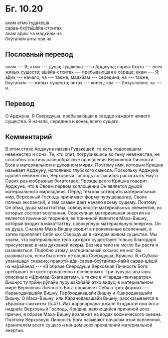 # Бг. 10.20
ахам а̄тма̄ гуд̣а̄кеш́а<br/>
сарва-бхӯта̄ш́айа-стхитах̣<br/>
ахам а̄диш́ ча мадхйам̇ ча<br/>
бхӯта̄на̄м анта эва ча
## Пословный перевод

ахам --- Я; а̄тма̄ --- душа; гуд̣а̄кеш́а --- о Арджуна; сарва-бхӯта --- всех
живых существ; а̄ш́айа-стхитах̣ --- пребывающая в сердце; ахам --- Я; а̄дих̣
--- начало; ча --- также; мадхйам --- середина; ча --- также; бхӯта̄на̄м
--- живых существ; антах̣ --- конец; эва --- безусловно; ча --- и.

## Перевод

О Арджуна, Я Сверхдуша, пребывающая в сердце каждого живого существа. Я
начало, середина и конец всего сущего.

## Комментарий

В этом стихе Арджуна назван Гудакешей, то есть «одолевшим невежество и
сон». Те, кто спит, погрузившись во тьму невежества, не способны постичь
разнообразные проявления Верховной Личности Бога в материальном и
духовном мирах. Поэтому имя, которым Кришна называет Арджуну, исполнено
глубокого смысла. Поскольку Арджуна одолел невежество, Верховный Господь
согласился рассказать Ему о Своих разнообразных богатствах. Прежде всего
Кришна говорит Арджуне, что в Своем первом воплощении Он является душой
материального мироздания. Перед тем как сотворить материальный мир,
Верховный Господь принимает форму пурушааватар, Своих полных экспансий,
и тем самым дает начало всему сущему. Поэтому Он атма, душа махаттаттвы,
совокупности материальных элементов, из которых состоит вселенная.
Совокупная материальная энергия не является причиной творения, ее
причиной является Маха-Вишну, который входит в махаттаттву, совокупную
материальную энергию. Он ее душа. Сначала Маха-Вишну входит в
проявленные вселенные, а затем проявляет Себя как Сверхдуша в каждом
живом существе. Мы знаем, что материальное тело каждого существует
только благодаря присутствию в нем духовной искры. Без нее тело не могло
бы расти и развиваться. Подобно этому, материальный космос не мог бы
развиваться, если бы в него не вошла Сверхдуша, Кришна. В
«Субала-упанишад» сказано: пракр̣тй-а̄ди-сарва-бхӯта̄нтар-йа̄мӣ сарва-ш́ешӣ
ча на̄ра̄йан̣ах̣ --- «В образе Сверхдуши Верховная Личность Бога пребывает
во всех проявленных вселенных». Три пуруша-аватары описаны в
«Шримад-Бхагаватам», а также в «Нарада-панчаратре». Вишн̣ос ту трӣн̣и
рӯпа̄н̣и пуруша̄кхйа̄нй атхо видух̣: в материальном мире Верховная Личность
Бога проявляет Себя в трех формах --- Каранодакашайи Вишну,
Гарбходакашайи Вишну и Кширодакашайи Вишну. О Маха-Вишну, или
Каранодакашайи Вишну, рассказывается в «Брахма-самхите» (5.47). Йах̣
ка̄ран̣а̄рн̣ава-джале бхаджати сма йога-нидра̄м: Верховный Господь, Кришна,
являющийся причиной всех причин, в образе Маха-Вишну возлежит на водах
космического океана. Поэтому Верховную Личность Бога называют началом
этой вселенной, хранителем всего сущего и концом всех проявлений
материальной энергии.
